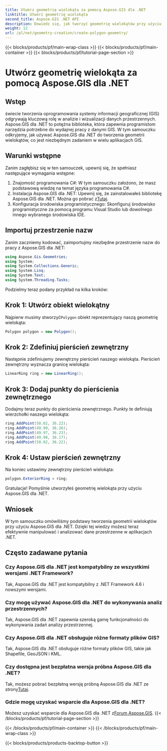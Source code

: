 ```yaml
---
title: Utwórz geometrię wielokąta za pomocą Aspose.GIS dla .NET
linktitle: Utwórz geometrię wielokąta
second_title: Aspose.GIS .NET API
description: Dowiedz się, jak tworzyć geometrię wielokątów przy użyciu Aspose.GIS dla .NET. Samouczek krok po kroku dla programistów .NET.
weight: 12
url: /pl/net/geometry-creation/create-polygon-geometry/
---
```


{{< blocks/products/pf/main-wrap-class >}}
{{< blocks/products/pf/main-container >}}
{{< blocks/products/pf/tutorial-page-section >}}

# Utwórz geometrię wielokąta za pomocą Aspose.GIS dla .NET

## Wstęp
świecie tworzenia oprogramowania systemy informacji geograficznej (GIS) odgrywają kluczową rolę w analizie i wizualizacji danych przestrzennych. Aspose.GIS dla .NET to potężna biblioteka, która zapewnia programistom narzędzia potrzebne do wydajnej pracy z danymi GIS. W tym samouczku odkryjemy, jak używać Aspose.GIS dla .NET do tworzenia geometrii wielokątów, co jest niezbędnym zadaniem w wielu aplikacjach GIS.
## Warunki wstępne
Zanim zagłębisz się w ten samouczek, upewnij się, że spełniasz następujące wymagania wstępne:
1. Znajomość programowania C#: W tym samouczku założono, że masz podstawową wiedzę na temat języka programowania C#.
2.  Instalacja Aspose.GIS dla .NET: Upewnij się, że zainstalowałeś bibliotekę Aspose.GIS dla .NET. Można go pobrać z[Tutaj](https://releases.aspose.com/gis/net/).
3. Konfiguracja środowiska programistycznego: Skonfiguruj środowisko programistyczne za pomocą programu Visual Studio lub dowolnego innego wybranego środowiska IDE.

## Importuj przestrzenie nazw
Zanim zaczniemy kodować, zaimportujmy niezbędne przestrzenie nazw do pracy z Aspose.GIS dla .NET:
```csharp
using Aspose.Gis.Geometries;
using System;
using System.Collections.Generic;
using System.Linq;
using System.Text;
using System.Threading.Tasks;
```

Podzielmy teraz podany przykład na kilka kroków:
## Krok 1: Utwórz obiekt wielokątny
 Najpierw musimy stworzyć`Polygon` obiekt reprezentujący naszą geometrię wielokąta:
```csharp
Polygon polygon = new Polygon();
```
## Krok 2: Zdefiniuj pierścień zewnętrzny
Następnie zdefiniujemy zewnętrzny pierścień naszego wielokąta. Pierścień zewnętrzny wyznacza granicę wielokąta:
```csharp
LinearRing ring = new LinearRing();
```
## Krok 3: Dodaj punkty do pierścienia zewnętrznego
Dodajmy teraz punkty do pierścienia zewnętrznego. Punkty te definiują wierzchołki naszego wielokąta:
```csharp
ring.AddPoint(50.02, 36.22);
ring.AddPoint(49.99, 36.26);
ring.AddPoint(49.97, 36.23);
ring.AddPoint(49.98, 36.17);
ring.AddPoint(50.02, 36.22);
```
## Krok 4: Ustaw pierścień zewnętrzny
Na koniec ustawimy zewnętrzny pierścień wielokąta:
```csharp
polygon.ExteriorRing = ring;
```
Gratulacje! Pomyślnie utworzyłeś geometrię wielokąta przy użyciu Aspose.GIS dla .NET.

## Wniosek
W tym samouczku omówiliśmy podstawy tworzenia geometrii wielokątów przy użyciu Aspose.GIS dla .NET. Dzięki tej wiedzy możesz teraz efektywnie manipulować i analizować dane przestrzenne w aplikacjach .NET.
## Często zadawane pytania
### Czy Aspose.GIS dla .NET jest kompatybilny ze wszystkimi wersjami .NET Framework?
Tak, Aspose.GIS dla .NET jest kompatybilny z .NET Framework 4.6 i nowszymi wersjami.
### Czy mogę używać Aspose.GIS dla .NET do wykonywania analiz przestrzennych?
Tak, Aspose.GIS dla .NET zapewnia szeroką gamę funkcjonalności do wykonywania zadań analizy przestrzennej.
### Czy Aspose.GIS dla .NET obsługuje różne formaty plików GIS?
Tak, Aspose.GIS dla .NET obsługuje różne formaty plików GIS, takie jak Shapefile, GeoJSON i KML.
### Czy dostępna jest bezpłatna wersja próbna Aspose.GIS dla .NET?
 Tak, możesz pobrać bezpłatną wersję próbną Aspose.GIS dla .NET ze strony[Tutaj](https://releases.aspose.com/).
### Gdzie mogę uzyskać wsparcie dla Aspose.GIS dla .NET?
 Możesz uzyskać wsparcie dla Aspose.GIS dla .NET z[Forum Aspose.GIS](https://forum.aspose.com/c/gis/33).
{{< /blocks/products/pf/tutorial-page-section >}}

{{< /blocks/products/pf/main-container >}}
{{< /blocks/products/pf/main-wrap-class >}}

{{< blocks/products/products-backtop-button >}}
